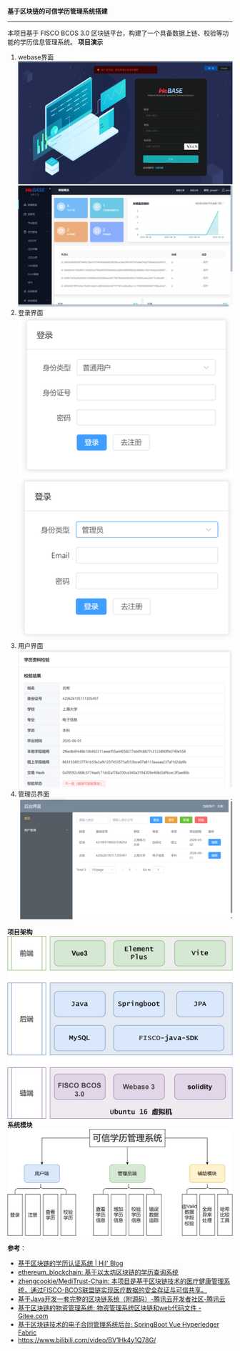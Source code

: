 **基于区块链的可信学历管理系统搭建**
****
本项目基于 FISCO BCOS 3.0 区块链平台，构建了一个具备数据上链、校验等功能的学历信息管理系统。
**项目演示**
1. webase界面
![webase](attachments/WeBase_login.png)
![webase](attachments/Webase_show.png)
2. 登录界面
![登录](attachments/login.png)
![注册](attachments/register.png)
3. 用户界面
![用户界面](attachments/dashboard.png)
4. 管理员界面
![管理员界面](attachments/admin.png)

**项目架构**
![架构](attachments/技术架构.svg)
**系统模块**
![模块](attachments/系统模块.svg)



**参考**：
- [基于区块链的学历认证系统 | Hjl' Blog](https://huqianshan.github.io/contract/#%E5%9F%BA%E4%BA%8E%E5%8C%BA%E5%9D%97%E9%93%BE%E7%9A%84%E5%AD%A6%E5%8E%86%E8%AE%A4%E8%AF%81%E7%B3%BB%E7%BB%9F)
- [ethereum_blockchain: 基于以太坊区块链的学历查询系统](https://gitee.com/AidenX/ethereum_blockchain)
- [zhengcookie/MediTrust-Chain: 本项目是基于区块链技术的医疗健康管理系统，通过FISCO-BCOS联盟链实现医疗数据的安全存证与可信共享。](https://github.com/zhengcookie/MediTrust-Chain)
- [基于Java开发一套完整的区块链系统（附源码）-腾讯云开发者社区-腾讯云](https://cloud.tencent.com/developer/article/1776246)
- [基于区块链的物资管理系统: 物资管理系统区块链和web代码文件 - Gitee.com](https://gitee.com/think9876/mm/tree/master)
- [基于区块链技术的电子合同管理系统后台: SpringBoot Vue Hyperledger Fabric](https://gitee.com/henripoet/he_contract#https://gitee.com/link?target=https%3A%2F%2Fcloud.tencent.com%2Fdeveloper%2Farticle%2F1678190)
- https://www.bilibili.com/video/BV1Hk4y1Q78G/